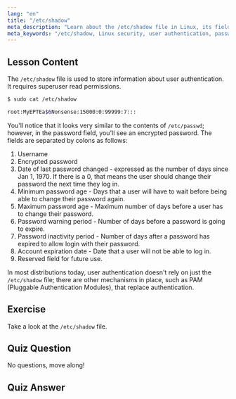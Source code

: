 ```yaml
---
lang: "en"
title: "/etc/shadow"
meta_description: "Learn about the /etc/shadow file in Linux, its fields, and how it secures user passwords. Understand Linux authentication for beginners."
meta_keywords: "/etc/shadow, Linux security, user authentication, password management, Linux tutorial, beginner guide"
---
```


## Lesson Content

The `/etc/shadow` file is used to store information about user authentication. It requires superuser read permissions.

```bash
$ sudo cat /etc/shadow

root:MyEPTEa$6Nonsense:15000:0:99999:7:::
```

You'll notice that it looks very similar to the contents of `/etc/passwd`; however, in the password field, you'll see an encrypted password. The fields are separated by colons as follows:

1. Username
2. Encrypted password
3. Date of last password changed - expressed as the number of days since Jan 1, 1970. If there is a 0, that means the user should change their password the next time they log in.
4. Minimum password age - Days that a user will have to wait before being able to change their password again.
5. Maximum password age - Maximum number of days before a user has to change their password.
6. Password warning period - Number of days before a password is going to expire.
7. Password inactivity period - Number of days after a password has expired to allow login with their password.
8. Account expiration date - Date that a user will not be able to log in.
9. Reserved field for future use.

In most distributions today, user authentication doesn't rely on just the `/etc/shadow` file; there are other mechanisms in place, such as PAM (Pluggable Authentication Modules), that replace authentication.

## Exercise

Take a look at the `/etc/shadow` file.

## Quiz Question

No questions, move along!

## Quiz Answer
